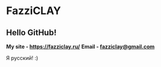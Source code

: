 # FazziCLAY
## Hello GitHub!
**My site - https://fazziclay.ru/**
**Email   - fazziclay@gmail.com**

Я русский! :)
